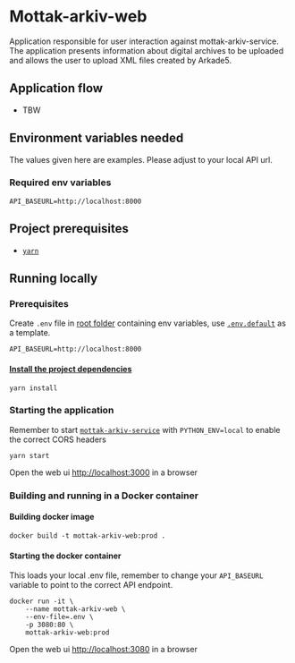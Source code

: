 # Mottak-arkiv-web

Application responsible for user interaction against mottak-arkiv-service. The application presents information about digital archives to be uploaded and allows the user to upload XML files created by Arkade5.

## Application flow

- TBW

## Environment variables needed

The values given here are examples. Please adjust to your local API url.

### Required env variables

```env
API_BASEURL=http://localhost:8000
```

## Project prerequisites

- [`yarn`](https://classic.yarnpkg.com/en/docs/install)

## Running locally

### Prerequisites

Create `.env` file in [root folder](.) containing env variables, use [`.env.default`](.env.default) as a template.

```env
API_BASEURL=http://localhost:8000
```

#### [Install the project dependencies](https://classic.yarnpkg.com/en/docs/install/#mac-stable)

```console
yarn install
```

### Starting the application

Remember to start [`mottak-arkiv-service`](../mottak-arkiv-service/) with `PYTHON_ENV=local` to enable the correct CORS headers

```console
yarn start
```

Open the web ui [http://localhost:3000](http://localhost:3000) in a browser

### Building and running in a Docker container

#### Building docker image

```console
docker build -t mottak-arkiv-web:prod .
```

#### Starting the docker container

This loads your local .env file, remember to change your `API_BASEURL` variable to point to the correct API endpoint.

```console
docker run -it \
    --name mottak-arkiv-web \
    --env-file=.env \
    -p 3080:80 \
    mottak-arkiv-web:prod
```

Open the web ui [http://localhost:3080](http://localhost:3080) in a browser
